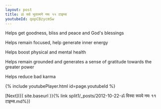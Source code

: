 ```yaml
---
layout: post
title: ॐ सर्व भूतात्मने नमः ११ टाइम्स
youtubeId: qopCBzycmSw
---
```

 
 
Helps get goodness, bliss and peace and God's blessings
 
Helps remain focused, help generate inner energy 
 
Helps boost physical and mental health 
 
Helps remain grounded and generates a sense of gratitude towards the greater power 
 
Helps reduce bad karma
 
 
 
 


{% include youtubePlayer.html id=page.youtubeId %}
 
[Next]({{ site.baseurl }}{% link  split1/_posts/2012-10-22-ॐ विस्वा रूपये नमः ११ टाइम्स.md%})
 
